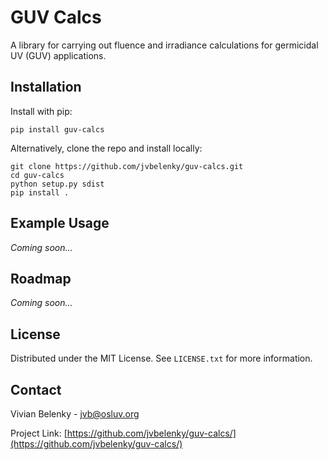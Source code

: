 GUV Calcs
======================

A library for carrying out fluence and irradiance calculations for germicidal UV (GUV) applications.

## Installation

Install with pip:

	pip install guv-calcs
	
Alternatively, clone the repo and install locally:

    git clone https://github.com/jvbelenky/guv-calcs.git
    cd guv-calcs
    python setup.py sdist
    pip install . 


## Example Usage

*Coming soon...*

## Roadmap

*Coming soon...*

## License

Distributed under the MIT License. See `LICENSE.txt` for more information.

## Contact

Vivian Belenky - jvb@osluv.org

Project Link: [https://github.com/jvbelenky/guv-calcs/](https://github.com/jvbelenky/guv-calcs/)
